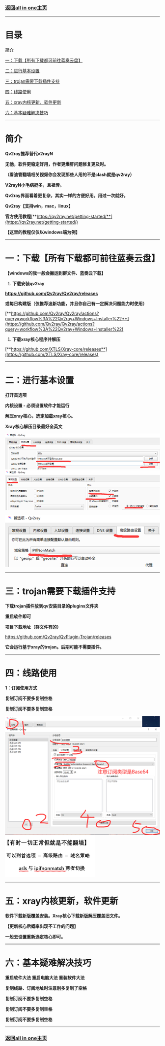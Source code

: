 ### [返回all in one主页](https://catcatroll.fun/)

---

# 目录

[简介](#简介)

[一：下载【所有下载都可前往蓝奏云盘】](#一：下载[所有下载都可前往蓝奏云盘])

[二：进行基本设置](#二：进行基本设置)

[三：trojan需要下载插件支持](#三：trojan需要下载插件支持)

[四：线路使用](#四：线路使用)

[五：xray内核更新，软件更新](#五：xray内核更新，软件更新)

[六：基本疑难解决技巧](#六：基本疑难解决技巧)

---

# 简介

**Qv2ray推荐替代v2rayN**

**无他，软件更稳定好用，作者更爆肝问题修复更及时。**

**（看油管翻墙相关视频你会发现那些人用的不是clash就是qv2ray）**

**V2rayN小毛病挺多，且祖传。**

**Qv2ray界面看着更复杂，其实一样的方便好用。用过一次就好。**

**Qv2ray【支持win，mac，linux】**

**官方使用教程**[**https://qv2ray.net/getting-started/**](https://qv2ray.net/getting-started/)

**【这里的教程仅仅以windows端为例】**

---

# 一：下载【所有下载都可前往蓝奏云盘】

**【windows的我一般会搬运到群文件、蓝奏云下载】**

1.  **下载安装qv2ray**

**https://github.com/Qv2ray/Qv2ray/releases**

**或每日构建版（仅推荐追新功能，并且你自己有一定解决问题能力时使用）**

[**https://github.com/Qv2ray/Qv2ray/actions?query=workflow%3A%22Qv2ray+Windows+Installer%22**](https://github.com/Qv2ray/Qv2ray/actions?query=workflow%3A%22Qv2ray+Windows+Installer%22)

1.  **下载xray核心程序并解压**

[**https://github.com/XTLS/Xray-core/releases**](https://github.com/XTLS/Xray-core/releases)

---

# 二：进行基本设置

**打开首选项**

**内核设置 - 必须设置软件才能运行**

**解压xray核心，选定加载xray核心。**

**Xray核心解压目录最好全英文**

![](https://raw.githubusercontent.com/DLGum/pic-bed/main/pic/a7ec0aee53462c182761f5ecb953f5ad.png)![](https://raw.githubusercontent.com/DLGum/pic-bed/main/pic/7c1d43852c8cee99e4667615bdd52f78.png)

![](https://raw.githubusercontent.com/DLGum/pic-bed/main/pic/e56c452bd8194cc966ff0ab096138638.png)

---

# 三：trojan需要下载插件支持

**下载trojan插件放到qv安装目录的plugins文件夹**

**重启软件即可**

**项目下载地址（群文件有的）**

<https://github.com/Qv2ray/QvPlugin-Trojan/releases>

**它会运行基于xray的trojan。后期可能不需要插件。**

---

# 四：线路使用

**1：订阅使用方式**

**复制订阅不要多复制空格**

**复制订阅不要多复制空格**

![](https://raw.githubusercontent.com/DLGum/pic-bed/main/pic/00.png)
![](https://raw.githubusercontent.com/DLGum/pic-bed/main/pic/e5cdfacb63de93b350b72a781fdb6c93.png)

---

# 五：xray内核更新，软件更新

**软件下载新版覆盖安装。Xray核心下载新版解压覆盖旧文件。**

**【更新核心后概率出现不工作的问题】**

**一般去设置重新选定核心即可。**

---

# 六：基本疑难解决技巧

**重启软件大法 重启电脑大法 重装软件大法**

**复制线路、订阅地址时注意别多复制了空格**

**复制订阅不要多复制空格**

**复制订阅不要多复制空格**

**复制订阅不要多复制空格**

---

### [返回all in one主页](https://catcatroll.fun/)
